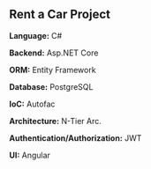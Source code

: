 <h2>Rent a Car Project</h2>
<p><b>Language:</b> C#</p>
<p><b>Backend:</b> Asp.NET Core</p>
<p><b>ORM:</b> Entity Framework</p>
<p><b>Database:</b> PostgreSQL</p>
<p><b>IoC:</b> Autofac</p>
<p><b>Architecture:</b> N-Tier Arc.</p>
<p><b>Authentication/Authorization:</b> JWT</p>
<p><b>UI:</b> Angular</p>
